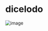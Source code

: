# dicelodo

![image](https://user-images.githubusercontent.com/88321261/164286684-7d38fc62-3c66-41e1-91d4-459eafacf61c.png)
